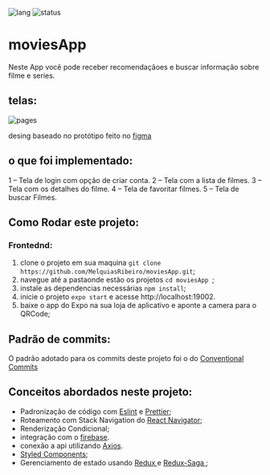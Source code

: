 ![lang](https://img.shields.io/badge/language-Javascript-yellow) ![status](https://img.shields.io/badge/Status-WIP-orange)

# moviesApp

Neste App você pode receber recomendaçãoes e buscar informação sobre filme e series.

## telas:
![pages](https://user-images.githubusercontent.com/54459438/110476823-30c21000-80c1-11eb-835c-0e6687015911.png)



desing baseado no protótipo feito no [figma](https://www.figma.com/file/PfksN6jRZUqXqsHUergjNG/TanakaaUIKitsMovieApp?node-id=1%3A220)


## o que foi implementado:

1 – Tela de login com opção de criar conta.
2 – Tela com a lista de filmes.
3 – Tela com os detalhes do filme.
4 –  Tela de favoritar  filmes.
5 – Tela de buscar Filmes.

## Como Rodar este projeto:

### Frontednd:
1. clone o projeto em sua maquina ```git clone https://github.com/MelquiasRibeiro/moviesApp.git```;
2. navegue até a pastaonde estão os projetos ```cd moviesApp ```;
3. instale as dependencias necessárias ```npm install```;
4. inicie o projeto ```expo start``` e acesse http://localhost:19002.
5. baixe o app do Expo na sua loja de aplicativo e aponte a camera para o QRCode;




## Padrão de commits:
O padrão adotado para os commits deste projeto foi o do [Conventional Commits](https://www.conventionalcommits.org/en/v1.0.0/)

## Conceitos abordados neste projeto:
+ Padronização de código com [Eslint](https://eslint.org/) e [Prettier](https://prettier.io/);
+ Roteamento com Stack Navigation do [React Navigator](https://reactnavigation.org/docs/stack-navigator/);
+ Renderização Condicional;
+ integração com o [firebase](https://firebase.google.com/).
+ conexão a api utilizando [Axios](https://github.com/axios/axios).
+ [Styled Components](https://styled-components.com/);
+ Gerenciamento de estado usando [Redux ](https://redux.js.org/) e  [Redux-Saga ](https://redux-saga.js.org/);
